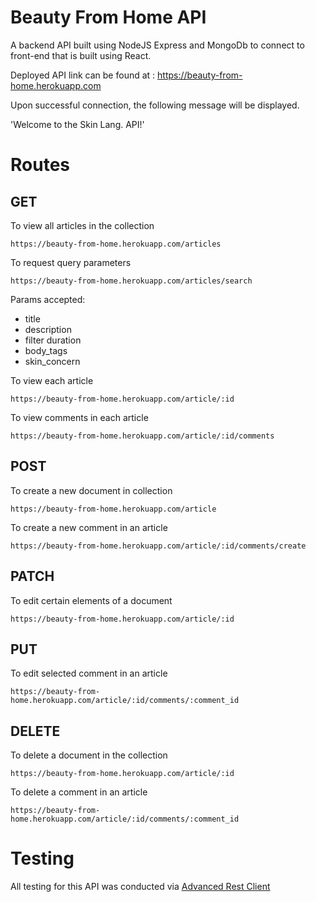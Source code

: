 # Beauty From Home API 

A backend API built using NodeJS Express and MongoDb to connect to front-end that is built using React. 

Deployed API link can be found at : https://beauty-from-home.herokuapp.com

Upon successful connection, the following message will be displayed. 

'Welcome to the Skin Lang. API!'

# Routes

## GET
To view all articles in the collection 
```
https://beauty-from-home.herokuapp.com/articles
```
To request query parameters
```
https://beauty-from-home.herokuapp.com/articles/search
```
Params accepted:
* title
* description
* filter duration
* body_tags
* skin_concern

To view each article
```
https://beauty-from-home.herokuapp.com/article/:id
```

To view comments in each article
```
https://beauty-from-home.herokuapp.com/article/:id/comments
```

## POST
To create a new document in collection
```
https://beauty-from-home.herokuapp.com/article
```

To create a new comment in an article
```
https://beauty-from-home.herokuapp.com/article/:id/comments/create
```

## PATCH
To edit certain elements of a document
```
https://beauty-from-home.herokuapp.com/article/:id
```

## PUT
To edit selected comment in an article
```
https://beauty-from-home.herokuapp.com/article/:id/comments/:comment_id
```

## DELETE
To delete a document in the collection
```
https://beauty-from-home.herokuapp.com/article/:id
```

To delete a comment in an article
```
https://beauty-from-home.herokuapp.com/article/:id/comments/:comment_id
```

# Testing 
All testing for this API was conducted via [Advanced Rest Client](https://install.advancedrestclient.com/install)